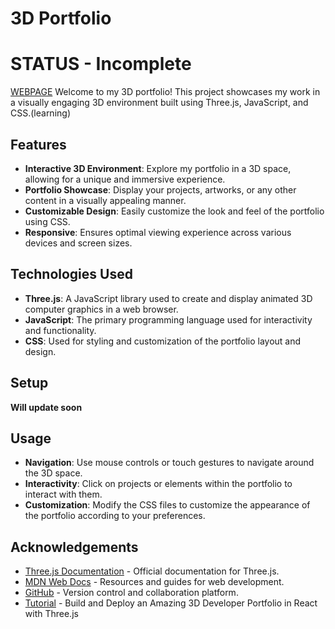 # 3D Portfolio
# STATUS - Incomplete 
[WEBPAGE](https://kumarrishav4.github.io/3js_portfolio_kumarrishav/)
Welcome to my 3D portfolio! This project showcases my work in a visually engaging 3D environment built using Three.js, JavaScript, and CSS.(learning)

## Features

- **Interactive 3D Environment**: Explore my portfolio in a 3D space, allowing for a unique and immersive experience.
- **Portfolio Showcase**: Display your projects, artworks, or any other content in a visually appealing manner.
- **Customizable Design**: Easily customize the look and feel of the portfolio using CSS.
- **Responsive**: Ensures optimal viewing experience across various devices and screen sizes.

## Technologies Used

- **Three.js**: A JavaScript library used to create and display animated 3D computer graphics in a web browser.
- **JavaScript**: The primary programming language used for interactivity and functionality.
- **CSS**: Used for styling and customization of the portfolio layout and design.

## Setup
**Will update soon**


## Usage

- **Navigation**: Use mouse controls or touch gestures to navigate around the 3D space.
- **Interactivity**: Click on projects or elements within the portfolio to interact with them.
- **Customization**: Modify the CSS files to customize the appearance of the portfolio according to your preferences.


## Acknowledgements

- [Three.js Documentation](https://threejs.org/docs/) - Official documentation for Three.js.
- [MDN Web Docs](https://developer.mozilla.org/) - Resources and guides for web development.
- [GitHub](https://github.com/) - Version control and collaboration platform.
- [Tutorial](https://www.youtube.com/watch?v=FkowOdMjvYo/) - Build and Deploy an Amazing 3D Developer Portfolio in React with Three.js

